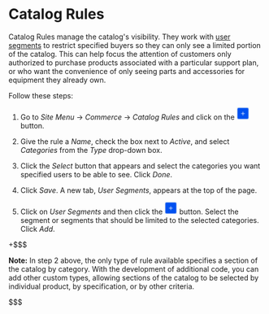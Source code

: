 # Catalog Rules [](id=catalog-rules)

Catalog Rules manage the catalog's visibility. They work with 
[user segments](/web/liferay-emporio/documentation/-/knowledge_base/1-0/user-segmentation)
to restrict specified buyers so they can only see a limited portion of the
catalog. This can help focus the attention of customers only authorized
to purchase products associated with a particular support plan, or who want the
convenience of only seeing parts and accessories for equipment they already
own.

Follow these steps:

1.  Go to *Site Menu* &rarr; *Commerce* &rarr; *Catalog Rules* and click on the
    ![Add](../../images/icon-add.png) button.

2.  Give the rule a *Name*, check the box next to *Active*, and select
    *Categories* from the *Type* drop-down box.

3.  Click the *Select* button that appears and select the categories 
    you want specified users to be able to see. Click *Done*.

4.  Click *Save*. A new tab, *User Segments*, appears at the top of the page.

5.  Click on *User Segments* and then click the
    ![Add](../../images/icon-add.png) button. Select the segment or segments
    that should be limited to the selected categories. Click *Add*.

+$$$

**Note:** In step 2 above, the only type of rule available specifies a section
of the catalog by category. With the development of additional code, you can add
other custom types, allowing sections of the catalog to be selected by
individual product, by specification, or by other criteria. 

$$$
